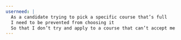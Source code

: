 ```yaml
---
userneed: |
  As a candidate trying to pick a specific course that’s full
  I need to be prevented from choosing it
  So that I don’t try and apply to a course that can’t accept me
---
```

